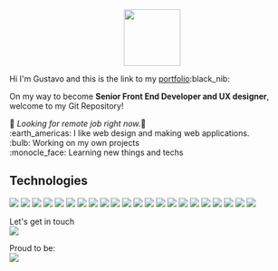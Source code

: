 <div id="header" align="center">
  <img src="https://media.giphy.com/media/QssGEmpkyEOhBCb7e1/giphy.gif" width="100"/>
</div>
<p>Hi I'm Gustavo and this is the link to my <a href ="https://gjordanrad.x10.bz/">portfolio</a>:black_nib:</p>

<p>On my way to become <b>Senior Front End Developer and UX designer</b>, welcome to my Git Repository!</p>

<p>🌟 <em>Looking for remote job right now.</em>🌟</br>
:earth_americas: I like web design and making web applications.</br>
:bulb: Working on my own projects</br>
:monocle_face: Learning new things and techs</p>


<h2>Technologies</h2>
<p>
<img src=	"https://img.shields.io/badge/java-%23ED8B00.svg?style=for-the-badge&logo=java&logoColor=white" />
<img src=	"https://img.shields.io/badge/JavaScript-323330?style=for-the-badge&logo=javascript&logoColor=F7DF1E" />
<img src="https://img.shields.io/badge/React-20232A?style=for-the-badge&logo=react&logoColor=61DAFB" />
<img src="https://img.shields.io/badge/next.js-000000?style=for-the-badge&logo=nextdotjs&logoColor=white" />
<img src="https://img.shields.io/badge/TypeScript-007ACC?style=for-the-badge&logo=typescript&logoColor=white" />
<img src="https://img.shields.io/badge/Redux-593D88?style=for-the-badge&logo=redux&logoColor=white" />
<img src="https://img.shields.io/badge/Vue.js-35495E?style=for-the-badge&logo=vuedotjs&logoColor=4FC08D" />
<img src="https://img.shields.io/badge/Laravel-FF2D20?style=for-the-badge&logo=laravel&logoColor=white" />
<img src="https://img.shields.io/badge/CSS3-1572B6?style=for-the-badge&logo=css3&logoColor=white" />
<img src="https://img.shields.io/badge/HTML5-E34F26?style=for-the-badge&logo=html5&logoColor=white" />
<img src="https://img.shields.io/badge/jQuery-0769AD?style=for-the-badge&logo=jquery&logoColor=white" />
<img src="https://img.shields.io/badge/Bootstrap-563D7C?style=for-the-badge&logo=bootstrap&logoColor=white" />
<img src="https://img.shields.io/badge/Wordpress-21759B?style=for-the-badge&logo=wordpress&logoColor=white" />
<img src="https://img.shields.io/badge/Wix-000?style=for-the-badge&logo=wix&logoColor=white" />
<img src="https://img.shields.io/badge/MySQL-005C84?style=for-the-badge&logo=mysql&logoColor=white" />
<img src="https://img.shields.io/badge/C%23-239120?style=for-the-badge&logo=c-sharp&logoColor=whit" />
<img src="https://img.shields.io/badge/.NET-512BD4?style=for-the-badge&logo=dotnet&logoColor=white" />
<img src="https://img.shields.io/badge/PHP-777BB4?style=for-the-badge&logo=php&logoColor=white" />
<img src="https://img.shields.io/badge/Python-FFD43B?style=for-the-badge&logo=python&logoColor=blue" />
<img src="https://img.shields.io/badge/GitHub-100000?style=for-the-badge&logo=github&logoColor=white" />
<img src="https://img.shields.io/badge/Amazon_AWS-FF9900?style=for-the-badge&logo=amazonaws&logoColor=white" />
<img src="https://img.shields.io/badge/azure-%230072C6.svg?style=for-the-badge&logo=microsoftazure&logoColor=white" />
</p>


<p>Let's get in touch</br>
<a href="https://www.linkedin.com/in/gustavojordanramirez"><img src="https://img.shields.io/badge/LinkedIn-0077B5?style=for-the-badge&logo=linkedin&logoColor=white" /></a></p>
<p>Proud to be:</br>
<img src=	"https://i.postimg.cc/CxhMHQCf/BESTDADBADGE.png" />
</p>
